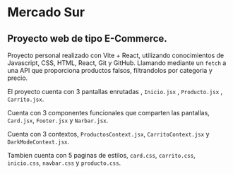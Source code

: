 # Mercado Sur

## Proyecto web de tipo E-Commerce.

Proyecto personal realizado con Vite + React, utilizando conocimientos de Javascript, CSS, HTML, React, Git y GitHub. Llamando mediante un `fetch` a una API que proporciona productos falsos, filtrandolos por categoria y precio. 

El proyecto cuenta con 3 pantallas enrutadas , `Inicio.jsx` , `Producto.jsx` , `Carrito.jsx`.

Cuenta con 3 componentes funcionales que comparten las pantallas, `Card.jsx`, `Footer.jsx` y `Narbar.jsx`.

Cuenta con 3 contextos, `ProductosContext.jsx`, `CarritoContext.jsx` y `DarkModeContext.jsx`.

Tambien cuenta con 5 paginas de estilos, `card.css`, `carrito.css`, `inicio.css`, `navbar.css` y `producto.css`.
